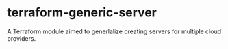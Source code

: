 # terraform-generic-server

A Terraform module aimed to generlalize creating servers for multiple cloud providers.

